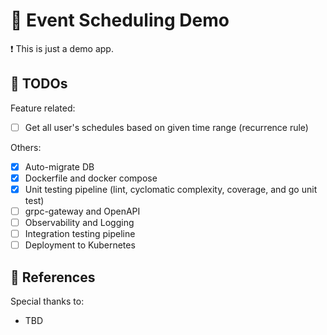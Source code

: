 # :calendar: Event Scheduling Demo

:exclamation: This is just a demo app.

## :pushpin: TODOs

Feature related:

- [ ] Get all user's schedules based on given time range (recurrence rule)

Others:

- [x] Auto-migrate DB
- [x] Dockerfile and docker compose
- [x] Unit testing pipeline (lint, cyclomatic complexity, coverage, and go unit test)
- [ ] grpc-gateway and OpenAPI
- [ ] Observability and Logging
- [ ] Integration testing pipeline
- [ ] Deployment to Kubernetes

## :book: References

Special thanks to:

- TBD
